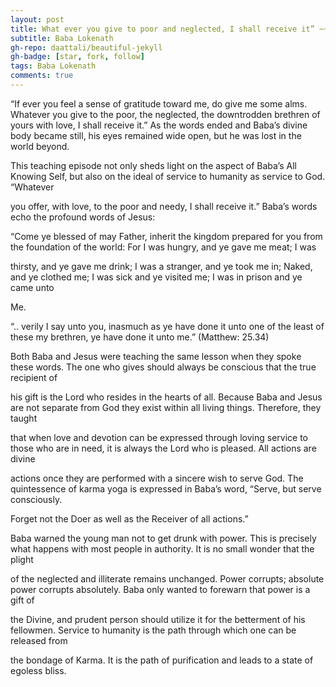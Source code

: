 ```yaml
---
layout: post
title: What ever you give to poor and neglected, I shall receive it” ~~ Baba Lokenath
subtitle: Baba Lokenath
gh-repo: daattali/beautiful-jekyll
gh-badge: [star, fork, follow]
tags: Baba Lokenath
comments: true
---
```


“If ever you feel a sense of gratitude toward me, do give me some alms. Whatever you give to the poor, the neglected, the downtrodden brethren of yours with love, I shall receive it.” As the words ended and Baba’s divine body became still, his eyes remained wide open, but he was lost in the world beyond.

This teaching episode not only sheds light on the aspect of Baba’s All Knowing Self, but also on the ideal of service to humanity as service to God. “Whatever

you offer, with love, to the poor and needy, I shall receive it.” Baba’s words echo the profound words of Jesus:

“Come ye blessed of may Father, inherit the kingdom prepared for you from the foundation of the world: For I was hungry, and ye gave me meat; I was

thirsty, and ye gave me drink; I was a stranger, and ye took me in; Naked, and ye clothed me; I was sick and ye visited me; I was in prison and ye came unto

Me.

“.. verily I say unto you, inasmuch as ye have done it unto one of the least of these my brethren, ye have done it unto me.” (Matthew: 25.34)

Both Baba and Jesus were teaching the same lesson when they spoke these words. The one who gives should always be conscious that the true recipient of

his gift is the Lord who resides in the hearts of all. Because Baba and Jesus are not separate from God they exist within all living things. Therefore, they taught

that when love and devotion can be expressed through loving service to those who are in need, it is always the Lord who is pleased. All actions are divine

actions once they are performed with a sincere wish to serve God. The quintessence of karma yoga is expressed in Baba’s word, “Serve, but serve consciously.

Forget not the Doer as well as the Receiver of all actions.”

Baba warned the young man not to get drunk with power. This is precisely what happens with most people in authority. It is no small wonder that the plight

of the neglected and illiterate remains unchanged. Power corrupts; absolute power corrupts absolutely. Baba only wanted to forewarn that power is a gift of

the Divine, and prudent person should utilize it for the betterment of his fellowmen. Service to humanity is the path through which one can be released from

the bondage of Karma. It is the path of purification and leads to a state of egoless bliss.
